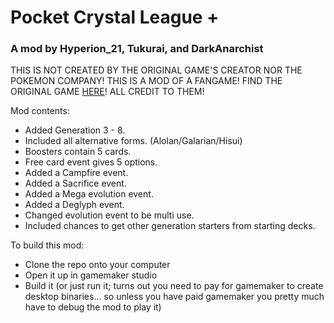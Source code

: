 # Pocket Crystal League +
### A mod by Hyperion_21, Tukurai, and DarkAnarchist

THIS IS NOT CREATED BY THE ORIGINAL GAME'S CREATOR NOR THE POKEMON COMPANY! THIS IS A MOD OF A FANGAME! FIND THE ORIGINAL GAME [HERE](https://moodytail.itch.io/pocket-crystal-league)! ALL CREDIT TO THEM!

Mod contents:
- Added Generation 3 - 8.
- Included all alternative forms. (Alolan/Galarian/Hisui)
- Boosters contain 5 cards.
- Free card event gives 5 options.
- Added a Campfire event.
- Added a Sacrifice event.
- Added a Mega evolution event.
- Added a Deglyph event.
- Changed evolution event to be multi use.
- Included chances to get other generation starters from starting decks.

To build this mod:
- Clone the repo onto your computer
- Open it up in gamemaker studio
- Build it (or just run it; turns out you need to pay for gamemaker to create desktop binaries... so unless you have paid gamemaker you pretty much have to debug the mod to play it)

